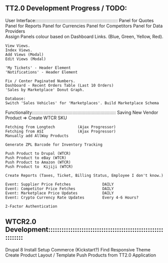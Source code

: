 TT2.0 Development Progress / TODO:
-------------------------------------------------------------------------------
User Interface:::::::::::::::::::::::::::::::::::::::::::::::::::::::::::::::::
	Panel for Quotes
	Panel for Reports
	Panel for Currencies
	Panel for Competitors
	Panel for Data Providers    
	Assign Panels colour based on Dashboard Links. (Blue,  Green, Yellow, Red).
	
	View Views.
	Index Views.
	Add Views (Modal)
	Edit Views (Modal)
	
	'My Tickets' - Header Element
	'Notifications' - Header Element
		
	Fix / Center Paginated Numbers.
	Dashboard - Recent Orders Table (Last 10 Orders)
	'Sales by Marketplace' Donut Graph.       

	Database:
	Switch 'Sales Vehicles' for 'Marketplaces'. Build Marketplace Schema

Functionality::::::::::::::::::::::::::::::::::::::::::::::::::::::::::::::::::
	Saving New Vendor Product => Create WTCR SKU

	Fetching from Longtech          (Ajax Progressor)
	Fetching from ASI               (Ajax Progressor)
	Manually add AllWay Products    

	Generate ZPL Barcode for Inventory Tracking
	
	Push Product to Drupal (WTCR)
	Push Product to eBay (WTCR)
	Push Product to Amazon (WTCR)
	Push Product to  Kijiji (WTCR)

	Create Reports (Taxes, Ticket, Billing Status, Employee I don't know.)

	Event: Supplier Price Fetches              DAILY
	Event: Competitor Price Fetches            DAILY
	Event: Marketplace Price Updates           DAILY
	Event: Crypto Currency Rate Updates        Every 4-6 Hours?
	
	2-Factor Authentication
        
        
WTCR2.0 Development::::::::::::::::::::::::::::::::::::::::::::::::::::::::::::
-------------------------------------------------------------------------------
Drupal 8
	Install
	Setup Commerce (Kickstart?)
	Find Responsive Theme
	Create Product Layout / Template
	Push Products from TT2.0 Application
	
    
    
